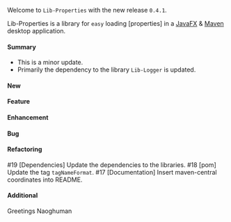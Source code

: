 Welcome to `Lib-Properties` with the new release `0.4.1`.

Lib-Properties is a library for `easy` loading [properties] in a [JavaFX] &amp; 
[Maven] desktop application.



#### Summary
* This is a minor update.
* Primarily the dependency to the library `Lib-Logger` is updated.



#### New



#### Feature



#### Enhancement



#### Bug



#### Refactoring
#19 [Dependencies] Update the dependencies to the libraries.
#18 [pom] Update the tag `tagNameFormat`.
#17 [Documentation] Insert maven-central coordinates into README.



#### Additional



Greetings
Naoghuman



[//]: # (Issues which will be integrated in this release)



[//]: # (Links)
[JavaFX]:http://docs.oracle.com/javase/8/javase-clienttechnologies.htm
[Maven]:http://maven.apache.org/
